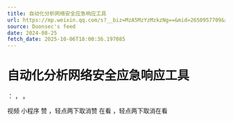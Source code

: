 ```yaml
---
title: 自动化分析网络安全应急响应工具
url: https://mp.weixin.qq.com/s?__biz=MzA5MzYzMzkzNg==&mid=2650957709&idx=1&sn=b7fce8303ea5b7b8bf2243fda78c25f4
source: Doonsec's feed
date: 2024-08-25
fetch_date: 2025-10-06T18:00:36.197085
---
```


# 自动化分析网络安全应急响应工具

：
，
。

视频
小程序
赞
，轻点两下取消赞
在看
，轻点两下取消在看